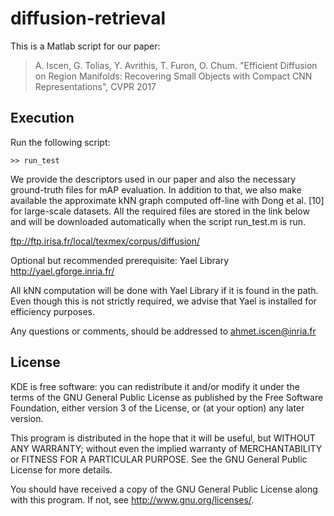# diffusion-retrieval

This is a Matlab script for our paper:

> A. Iscen, G. Tolias, Y. Avrithis, T. Furon, O. Chum. "Efficient Diffusion on Region Manifolds: Recovering Small Objects with Compact CNN Representations", CVPR 2017

## Execution
Run the following script:
```
>> run_test
```

We provide the descriptors used in our paper and also the necessary ground-truth files for mAP evaluation.
In addition to that, we also make available the approximate kNN graph computed off-line with Dong et al. [10] for large-scale datasets. All the required files are stored in the link below and will be downloaded automatically when the script run_test.m is run. 

ftp://ftp.irisa.fr/local/texmex/corpus/diffusion/

Optional but recommended prerequisite:
Yael Library
http://yael.gforge.inria.fr/

All kNN computation will be done with Yael Library if it is found in the path. Even though this is not strictly required, we advise that Yael is installed for efficiency purposes.

Any questions or comments, should be addressed to ahmet.iscen@inria.fr


## License

KDE is free software: you can redistribute it and/or modify it under the terms of the GNU General Public License as published by the Free Software Foundation, either version 3 of the License, or (at your option) any later version.

This program is distributed in the hope that it will be useful, but WITHOUT ANY WARRANTY; without even the implied warranty of MERCHANTABILITY or FITNESS FOR A PARTICULAR PURPOSE. See the GNU General Public License for more details.

You should have received a copy of the GNU General Public License along with this program. If not, see http://www.gnu.org/licenses/.
